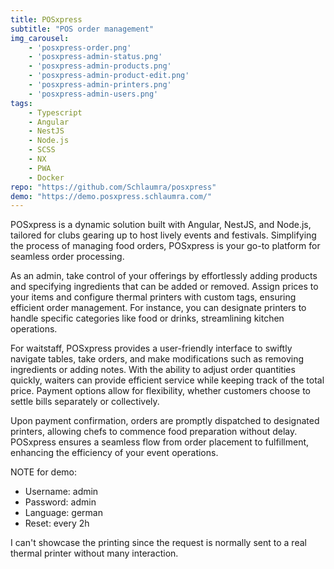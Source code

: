 ```yaml
---
title: POSxpress
subtitle: "POS order management"
img_carousel:
    - 'posxpress-order.png'
    - 'posxpress-admin-status.png'
    - 'posxpress-admin-products.png'
    - 'posxpress-admin-product-edit.png'
    - 'posxpress-admin-printers.png'
    - 'posxpress-admin-users.png'
tags:
    - Typescript
    - Angular
    - NestJS
    - Node.js
    - SCSS
    - NX
    - PWA
    - Docker
repo: "https://github.com/Schlaumra/posxpress"
demo: "https://demo.posxpress.schlaumra.com/"
---
```


POSxpress is a dynamic solution built with Angular, NestJS, and Node.js, tailored for clubs gearing up to host lively events and festivals. Simplifying the process of managing food orders, POSxpress is your go-to platform for seamless order processing.

As an admin, take control of your offerings by effortlessly adding products and specifying ingredients that can be added or removed. Assign prices to your items and configure thermal printers with custom tags, ensuring efficient order management. For instance, you can designate printers to handle specific categories like food or drinks, streamlining kitchen operations.

For waitstaff, POSxpress provides a user-friendly interface to swiftly navigate tables, take orders, and make modifications such as removing ingredients or adding notes. With the ability to adjust order quantities quickly, waiters can provide efficient service while keeping track of the total price. Payment options allow for flexibility, whether customers choose to settle bills separately or collectively.

Upon payment confirmation, orders are promptly dispatched to designated printers, allowing chefs to commence food preparation without delay. POSxpress ensures a seamless flow from order placement to fulfillment, enhancing the efficiency of your event operations.

NOTE for demo:
- Username: admin
- Password: admin
- Language: german
- Reset: every 2h

I can't showcase the printing since the request is normally sent to a real thermal printer without many interaction.